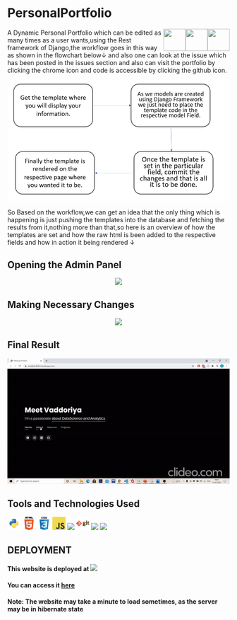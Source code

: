 # PersonalPortfolio

[<img align = right height = 50 width = 50 src = "https://www.vhv.rs/dpng/d/451-4511009_cool-chrome-transparent-custom-google-chrome-logo-hd.png">](https://mvpfportfolio.herokuapp.com/)

[<img align = right height = 50 width = 50 src = "https://edent.github.io/SuperTinyIcons/images/svg/github.svg">](https://github.com/mv1249/PersonalPortfolio)

[<img align = right height = 50 width = 50 src = https://cdn4.iconfinder.com/data/icons/social-media-and-logos-11/32/Logo_Youtube-512.png>](https://github.com/mv1249/PersonalPortfolio/issues/1)


A Dynamic Personal Portfolio which can be edited as many times as a user wants,using the Rest framework of Django,the workflow goes in this way as shown in the flowchart below↓
and also one can look at the issue which has been posted in the issues section and also can visit the portfolio by clicking the chrome icon and code is accessible by clicking the github icon.

<p align = "center">
   <img src="https://github.com/mv1249/PersonalPortfolio/blob/main/images/workflow1.PNG">
</p>

So Based on the workflow,we can get an idea that the only thing which is happening is just pushing the templates into the database and fetching the results from it,nothing more 
than that,so here is an overview of how the templates are set and how the raw html is been added to the respective fields and how in action it being rendered ↓

## Opening the Admin Panel

<p align = "center">
   <img src="https://github.com/mv1249/PersonalPortfolio/blob/main/images/adminpanel.gif">
</p>

## Making Necessary Changes

<p align = "center">
   <img src="https://github.com/mv1249/PersonalPortfolio/blob/main/images/finalchanges.gif">
</p>


## Final Result

<p align = "center">
   <img src="https://github.com/mv1249/PersonalPortfolio/blob/main/images/basicstarter.gif">
</p>

## Tools and Technologies Used

<code><img height="30" src="https://raw.githubusercontent.com/github/explore/80688e429a7d4ef2fca1e82350fe8e3517d3494d/topics/python/python.png"></code>
<code><img height="30" src="https://raw.githubusercontent.com/github/explore/80688e429a7d4ef2fca1e82350fe8e3517d3494d/topics/html/html.png"></code>
<code><img height="30" src="https://raw.githubusercontent.com/github/explore/80688e429a7d4ef2fca1e82350fe8e3517d3494d/topics/css/css.png"></code>
<code><img height="30" src="https://raw.githubusercontent.com/github/explore/80688e429a7d4ef2fca1e82350fe8e3517d3494d/topics/javascript/javascript.png"></code>
<code><img height="30" src="https://github.com/tomchen/stack-icons/raw/master/logos/bootstrap.svg"></code>
<code><img height="30" src="https://raw.githubusercontent.com/github/explore/80688e429a7d4ef2fca1e82350fe8e3517d3494d/topics/git/git.png"></code>
<code><img height="30" src="https://icon-library.com/images/django-icon/django-icon-0.jpg"></code>
<code><img height="30" src="https://cdn.iconscout.com/icon/free/png-256/heroku-225989.png"></code>

## DEPLOYMENT

#### This website is deployed at <code><img height="30" src="https://image.flaticon.com/icons/png/512/873/873120.png"></code>
#### You can access it [here](https://mvpfportfolio.herokuapp.com/)
#### Note: The website may take a minute to load sometimes, as the server may be in hibernate state
